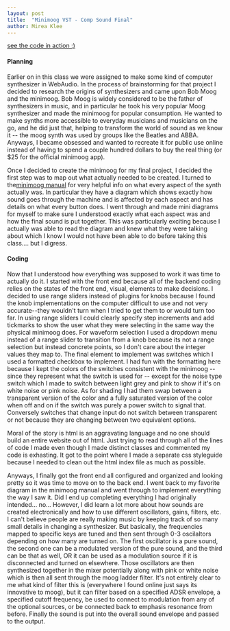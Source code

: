 ```yaml
---
layout: post
title:  "Minimoog VST - Comp Sound Final"
author: Mirea Klee
---
```


[see the code in action :)](https://miiklee.github.io/minimoog/)


#### Planning

Earlier on in this class we were assigned to make some kind of computer synthesizer in WebAudio. In the process of brainstorming for that project I decided to research the origins of synthesizers and came upon Bob Moog and the minimoog. Bob Moog is widely considered to be the father of synthesizers in music, and in particular he took his very popular Moog synthesizer and made the minimoog for popular consumption. He wanted to make synths more accessible to everyday musicians and musicians on the go, and he did just that, helping to transform the world of sound as we know it -- the moog synth was used by groups like the Beatles and ABBA. Anyways, I became obsessed and wanted to recreate it for public use online instead of having to spend a couple hundred dollars to buy the real thing (or $25 for the official minimoog app).

Once I decided to create the minimoog for my final project, I decided the first step was to map out what actually needed to be created. I turned to the[minimoog manual](https://api.moogmusic.com/sites/default/files/2018-01/Minimoog_Model_D_Manual.pdf) for very helpful info on what every aspect of the synth actually was. In particular they have a diagram which shows exactly how sound goes through the machine and is affected by each aspect and has details on what every button does. I went through and made mini diagrams for myself to make sure I understood exactly what each aspect was and how the final sound is put together. This was particularly exciting because I actually was able to read the diagram and knew what they were talking about which I know I would not have been able to do before taking this class.... but I digress. 


#### Coding

Now that I understood how everything was supposed to work it was time to actually do it. I started with the front end because all of the backend coding relies on the states of the front end, visual, elements to make decisions. I decided to use range sliders instead of plugins for knobs because I found the knob implementations on the computer difficult to use and not very accurate--they wouldn't turn when I tried to get them to or would turn too far. In using range sliders I could clearly specify step increments and add tickmarks to show the user what they were selecting in the same way the physical minimoog does. For waveform selection I used a dropdown menu instead of a range slider to transition from a knob because its not a range selection but instead concrete points, so I don't care about the integer values they map to. The final element to implement was switches which I used a formatted checkbox to implement. I had fun with the formatting here because I kept the colors of the switches consistent with the minimoog -- since they represent what the switch is used for -- except for the noise type switch which I made to switch between light grey and pink to show if it's on white noise or pink noise. As for shading I had them swap between a transparent version of the color and a fully saturated version of the color when off and on if the switch was purely a power switch to signal that. Conversely switches that change input do not switch between transparent or not because they are changing between two equivalent options.

Moral of the story is html is an aggravating language and no one should build an entire website out of html. Just trying to read through all of the lines of code I made even though I made distinct classes and commented my code is exhasting. It got to the point where I made a separate css styleguide because I needed to clean out the html index file as much as possible. 

Anyways, I finally got the front end all configured and organized and looking pretty so it was time to move on to the back end. I went back to my favorite diagram in the minimoog manual and went through to implement everything the way I saw it. Did I end up completing everything I had originally intended... no... However, I did learn a lot more about how sounds are created electronically and how to use different oscillators, gains, filters, etc. I can't believe people are really making music by keeping track of so many small details in changing a synthesizer. But basically, the frequencies mapped to specific keys are tuned and then sent through 0-3 oscilaltors depending on how many are turned on. The first oscillator is a pure sound, the second one can be a modulated version of the pure sound, and the third can be that as well, OR it can be used as a modulation source if it is disconnected and turned on elsewhere. Those oscillators are then synthesized together in the mixer potentially along with pink or white noise which is then all sent through the moog ladder filter. It's not entirely clear to me what kind of filter this is (everywhere I found online just says its innovative to moog), but it can filter based on a specified ADSR envelope, a specified cutoff frequency, be used to connect to modulation from any of the optional sources, or be connected back to emphasis resonance from before. Finally the sound is put into the overall sound envelope and passed to the output.